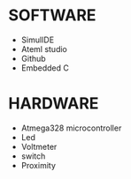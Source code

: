 # SOFTWARE
  * SimulIDE
  * Ateml studio
  * Github
  * Embedded C
   
# HARDWARE
  * Atmega328 microcontroller
  * Led
  * Voltmeter
  * switch
  * Proximity

